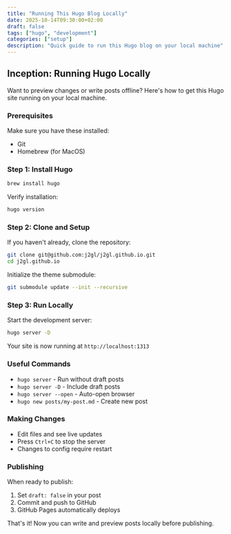 ```yaml
---
title: "Running This Hugo Blog Locally"
date: 2025-10-14T09:30:00+02:00
draft: false
tags: ["hugo", "development"]
categories: ["setup"]
description: "Quick guide to run this Hugo blog on your local machine"
---
```


## Inception: Running Hugo Locally

Want to preview changes or write posts offline? Here's how to get this Hugo site running on your local machine.

### Prerequisites

Make sure you have these installed:
- Git
- Homebrew (for MacOS)

### Step 1: Install Hugo

```sh
brew install hugo
```

Verify installation:
```sh
hugo version
```

### Step 2: Clone and Setup

If you haven't already, clone the repository:
```sh
git clone git@github.com:j2gl/j2gl.github.io.git
cd j2gl.github.io 
```

Initialize the theme submodule:
```sh
git submodule update --init --recursive
```

### Step 3: Run Locally

Start the development server:
```sh
hugo server -D
```

Your site is now running at `http://localhost:1313`

### Useful Commands

- `hugo server` - Run without draft posts
- `hugo server -D` - Include draft posts
- `hugo server --open` - Auto-open browser
- `hugo new posts/my-post.md` - Create new post

### Making Changes

- Edit files and see live updates
- Press `Ctrl+C` to stop the server
- Changes to config require restart

### Publishing

When ready to publish:
1. Set `draft: false` in your post
2. Commit and push to GitHub
3. GitHub Pages automatically deploys

That's it! Now you can write and preview posts locally before publishing.